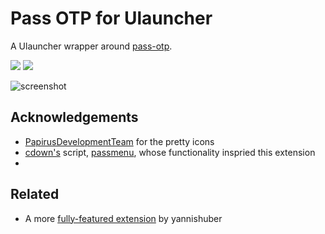# Pass OTP for Ulauncher

A Ulauncher wrapper around [pass-otp](https://github.com/tadfisher/pass-otp).

<p align="left">
<img src="https://img.shields.io/github/license/caraterra/pass-otp-for-ulauncher?style=for-the-badge" />

<img src="https://img.shields.io/github/v/release/caraterra/pass-otp-for-ulauncher?style=for-the-badge" />
</p>

![screenshot]()

## Acknowledgements

- [PapirusDevelopmentTeam](https://github.com/PapirusDevelopmentTeam/papirus-icon-theme) for the pretty icons
- [cdown's](https://github.com/cdown) script, [passmenu](https://git.zx2c4.com/password-store/tree/contrib/dmenu/passmenu), whose functionality inspried this extension
-
## Related

- A more [fully-featured extension](https://github.com/yannishuber/pass-ulauncher/blob/master/README.md) by yannishuber

